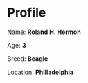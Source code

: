 # Profile


Name: **Roland H. Hermon**


Age: **3**


Breed: **Beagle**


Location: **Philladelphia**
